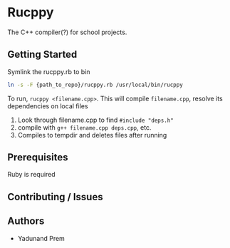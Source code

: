 # Rucppy

The C++ compiler(?) for school projects.

## Getting Started

Symlink the rucppy.rb to bin

```bash
ln -s -F {path_to_repo}/rucppy.rb /usr/local/bin/rucppy
```

To run, `rucppy <filename.cpp>`. This will compile `filename.cpp`, resolve its dependencies on local files

1. Look through filename.cpp to find `#include "deps.h"`
2. compile with `g++ filename.cpp deps.cpp`, etc.
3. Compiles to tempdir and deletes files after running

## Prerequisites

Ruby is required

## Contributing / Issues


## Authors

- Yadunand Prem

